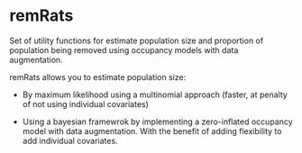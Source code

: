 # remRats
Set of utility functions for estimate population size and proportion of population being removed using occupancy models with data augmentation.

remRats allows you to estimate population size:

- By maximum likelihood using a multinomial approach (faster, at penalty of not using individual covariates)

- Using a bayesian framewrok by implementing a zero-inflated occupancy model with data augmentation. With the benefit of adding flexibility to add individual covariates.

